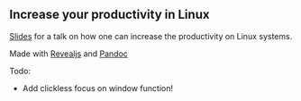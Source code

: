 ## Increase your productivity in Linux

[Slides](https://open.rootknecht.io/linux-productivity/) for a talk on how one can increase the productivity on Linux systems.

Made with [Revealjs](https://knowledge.rootknecht.net/revealjs) and [Pandoc](https://pandoc.org/)


Todo:

- Add clickless focus on window function!